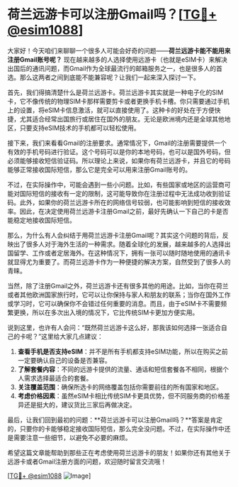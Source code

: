 # 荷兰远游卡可以注册Gmail吗？[[TG💪+ @esim1088](https://t.me/s/esim1088)]

大家好！今天咱们来聊聊一个很多人可能会好奇的问题——**荷兰远游卡能不能用来注册Gmail账号呢？** 现在越来越多的人选择使用远游卡（也就是eSIM卡）来解决出国后的通讯问题，而Gmail作为全球最流行的邮箱服务之一，也是很多人的首选。那么这两者之间到底能不能兼容呢？让我们一起来深入探讨一下。

首先，我们得搞清楚什么是荷兰远游卡。荷兰远游卡其实就是一种电子化的SIM卡，它不像传统的物理SIM卡那样需要剪卡或者更换手机卡槽。你只需要通过手机上的设置，将eSIM卡信息激活，就可以直接使用了。这种卡的好处在于方便快捷，尤其适合经常出国旅行或居住在国外的朋友。无论是欧洲境内还是全球其他地区，只要支持eSIM技术的手机都可以轻松使用。

接下来，我们来看看Gmail的注册要求。通常情况下，Gmail的注册需要提供一个有效的手机号码进行验证。这个号码可以是你的本地号码，也可以是国外号码，但必须能够接收短信验证码。所以理论上来说，如果你有荷兰远游卡，并且它的号码能够正常接收国际短信，那么它是完全可以用来注册Gmail账号的。

不过，在实际操作中，可能会遇到一些小问题。比如，有些国家或地区的运营商可能对国际短信的接收有一定的限制，这可能导致你在注册过程中无法成功收到验证码。此外，如果你的荷兰远游卡所在的网络信号较弱，也可能影响到短信的接收效率。因此，在决定使用荷兰远游卡注册Gmail之前，最好先确认一下自己的卡是否能稳定地接收国际短信。

那么，为什么有人会纠结于用荷兰远游卡注册Gmail呢？其实这个问题的背后，反映出了很多人对于海外生活的一种需求。随着全球化的发展，越来越多的人选择出国留学、工作或者定居海外。在这种情况下，拥有一张可以随时随地使用的通讯卡就显得尤为重要了。而荷兰远游卡作为一种便捷的解决方案，自然受到了很多人的青睐。

当然，除了注册Gmail之外，荷兰远游卡还有很多其他的用途。比如，当你在荷兰或者其他欧洲国家旅行时，它可以让你保持与家人和朋友的联系；当你在国外工作或学习时，它可以确保你不会错过任何重要的消息。而且，由于eSIM卡不需要频繁更换，所以在多次出入境的情况下，它比传统SIM卡更加方便实用。

说到这里，也许有人会问：“既然荷兰远游卡这么好，那我该如何选择一张适合自己的卡呢？”这里给大家几点建议：

1. **查看手机是否支持eSIM**：并不是所有手机都支持eSIM功能，所以在购买之前一定要确认自己的设备是否兼容。
2. **了解套餐内容**：不同的远游卡提供的流量、通话和短信套餐各不相同，根据个人需求选择最适合的套餐。
3. **关注覆盖范围**：确保所选卡的网络覆盖包括你需要前往的所有国家和地区。
4. **考虑价格因素**：虽然eSIM卡相比传统SIM卡更具优势，但不同服务商的价格差异还是挺大的，建议货比三家后再做决定。

最后，让我们回到最初的问题：**荷兰远游卡可以注册Gmail吗？**答案是肯定的，只要你的卡能够稳定接收国际短信，那么完全没问题。不过，在实际操作中还是需要注意一些细节，以避免不必要的麻烦。

希望这篇文章能帮助到那些正在考虑使用荷兰远游卡的朋友！如果你还有其他关于远游卡或者Gmail注册方面的问题，欢迎随时留言交流哦！

[[TG💪+ @esim1088](https://t.me/s/esim1088) ![Image](https://i.postimg.cc/4NQfJmqS/Snipaste-2025-05-13-00-14-12.png)]